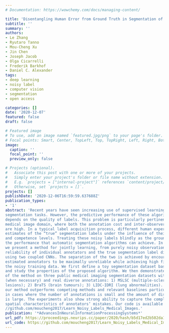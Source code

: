 ```yaml
---
# Documentation: https://wowchemy.com/docs/managing-content/

title: 'Disentangling Human Error from Ground Truth in Segmentation of Medical Images'
subtitle: ''
summary: ''
authors:
- Le Zhang
- Ryutaro Tanno
- Mou-Cheng Xu
- Jin Chen
- Joseph Jacob
- Olga Cicarrelli 
- Frederik Barkhof
- Daniel C. Alexander
tags:
- deep learning
- noisy label
- computer vision
- segmentation
- open access

categories: []
date: '2020-12-07'
featured: false
draft: false

# Featured image
# To use, add an image named `featured.jpg/png` to your page's folder.
# Focal points: Smart, Center, TopLeft, Top, TopRight, Left, Right, BottomLeft, Bottom, BottomRight.
image:
  caption: ''
  focal_point: ''
  preview_only: false

# Projects (optional).
#   Associate this post with one or more of your projects.
#   Simply enter your project's folder or file name without extension.
#   E.g. `projects = ["internal-project"]` references `content/project/deep-learning/index.md`.
#   Otherwise, set `projects = []`.
projects: []
publishDate: '2020-12-06T16:59:59.637688Z'
publication_types:
- '1'
abstract: 'Recent years have seen increasing use of supervised learning methods for
segmentation tasks. However, the predictive performance of these algorithms
depends on the quality of labels. This problem is particularly pertinent in the
medical image domain, where both the annotation cost and inter-observer variability
are high. In a typical label acquisition process, different human experts provide their
estimates of the “true” segmentation labels under the influence of their own biases
and competence levels. Treating these noisy labels blindly as the ground truth limits
the performance that automatic segmentation algorithms can achieve. In this work,
we present a method for jointly learning, from purely noisy observations alone, the
reliability of individual annotators and the true segmentation label distributions,
using two coupled CNNs. The separation of the two is achieved by encouraging the
estimated annotators to be maximally unreliable while achieving high fidelity with
the noisy training data. We first define a toy segmentation dataset based on MNIST
and study the properties of the proposed algorithm. We then demonstrate the utility
of the method on three public medical imaging segmentation datasets with simulated
(when necessary) and real diverse annotations: 1) MSLSC (multiple-sclerosis
lesions); 2) BraTS (brain tumours); 3) LIDC-IDRI (lung abnormalities). In all cases,
our method outperforms competing methods and relevant baselines particularly
in cases where the number of annotations is small and the amount of disagreement
is large. The experiments also show strong ability to capture the complex
spatial characteristics of annotators’ mistakes. Our code is available at https:
//github.com/moucheng2017/Learn_Noisy_Labels_Medical_Images.'
publication: '*AdvancesInNeuralInformationProcessingSystems*'
url_pdf: https://proceedings.neurips.cc/paper/2020/hash/b5d17ed2b502da15aa727af0d51508d6-Abstract.html
url_code: https://github.com/moucheng2017/Learn_Noisy_Labels_Medical_Images
---
```

